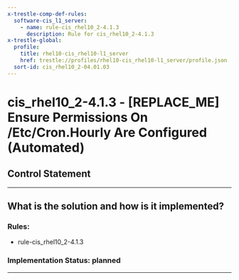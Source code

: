 ```yaml
---
x-trestle-comp-def-rules:
  software-cis_l1_server:
    - name: rule-cis_rhel10_2-4.1.3
      description: Rule for cis_rhel10_2-4.1.3
x-trestle-global:
  profile:
    title: rhel10-cis_rhel10-l1_server
    href: trestle://profiles/rhel10-cis_rhel10-l1_server/profile.json
  sort-id: cis_rhel10_2-04.01.03
---
```


# cis_rhel10_2-4.1.3 - \[REPLACE_ME\] Ensure Permissions On /Etc/Cron.Hourly Are Configured (Automated)

## Control Statement

______________________________________________________________________

## What is the solution and how is it implemented?

<!-- For implementation status enter one of: implemented, partial, planned, alternative, not-applicable -->

<!-- Note that the list of rules under ### Rules: is read-only and changes will not be captured after assembly to JSON -->

<!-- Add control implementation description here for control: cis_rhel10_2-4.1.3 -->

### Rules:

  - rule-cis_rhel10_2-4.1.3

### Implementation Status: planned

______________________________________________________________________
